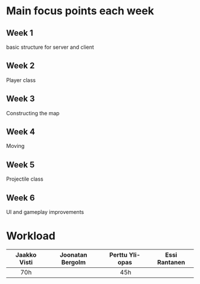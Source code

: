 
# Main focus points each week
## Week 1
basic structure for server and client

## Week 2
Player class

## Week 3
Constructing the map
	
## Week 4
Moving

## Week 5
Projectile class

## Week 6
UI and gameplay improvements

# Workload
| Jaakko Visti   | Joonatan Bergolm   | Perttu Yli-opas   | Essi Rantanen   |
|:--------------:|:------------------:|:-----------------:|:---------------:|
| 70h            |                    | 45h               |                 |
